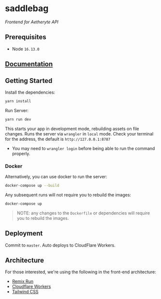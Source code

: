 # saddlebag

_Frontend for Aetheryte API_

## Prerequisites

- Node `16.13.0`

## [Documentation](docs/INDEX.md)

## Getting Started

Install the dependencies:

```bash
yarn install
```

Run Server:

```bash
yarn run dev
```

This starts your app in development mode, rebuilding assets on file changes.
Runs the server via `wrangler` in `local` mode.
Check your terminal for the address, the default is `http://127.0.0.1:8787`

- You may need to `wrangler login` before being able to run the command properly.

### Docker

Alternatively, you can use docker to run the server:

```bash
docker-compose up --build
```

Any subsequent runs will not require you to rebuild the images:

```bash
docker-compose up
```

> NOTE: any changes to the `Dockerfile` or dependencies will require you to rebuild the images.

## Deployment

Commit to `master`. Auto deploys to CloudFlare Workers.


## Architecture

For those interested, we're using the following in the front-end architecture:

- [Remix Run](https://remix.run/)
- [Cloudflare Workers](https://workers.cloudflare.com/)
- [Tailwind CSS](https://tailwindcss.com/)
